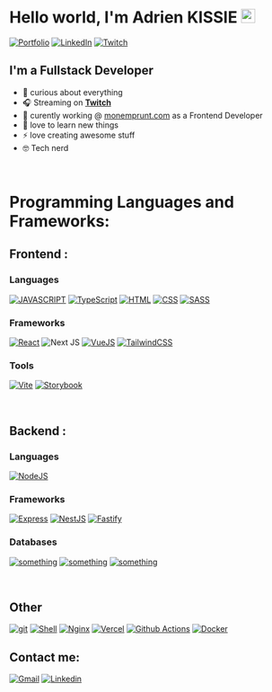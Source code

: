 # Hello world, I'm Adrien KISSIE <img src="https://media.giphy.com/media/hvRJCLFzcasrR4ia7z/giphy.gif" width="25px"></a>
 
 
[![Portfolio](https://img.shields.io/badge/Portfolio-%F0%9F%8E%B4-red?style=for-the-badge&logo=about.me&color=ea4c89&link=https://fredkiss.dev)](https://fredkiss.dev/)
[![LinkedIn](https://img.shields.io/badge/linkedin-%F0%9F%92%BC-blue?style=for-the-badge&logo=linkedin&color=0077B5&link=https://www.linkedin.com/in/adrien-kissie-3b6b32162/)](https://www.linkedin.com/in/adrien-kissie-3b6b32162/)
[![Twitch](https://img.shields.io/badge/Twitch-%F0%9F%8E%A7-purple?style=for-the-badge&logo=twitch&color=772ce8&link=https://www.linkedin.com/in/adrien-kissie-3b6b32162/)](https://www.twitch.tv/fredkisss/)

## I'm a Fullstack Developer

- 🌌 curious about everything
- 🎧 Streaming on [**Twitch**](https://twitch.tv/fredkisss)
- 🎴 curently working @ [monemprunt.com](https://www.monemprunt.com) as a Frontend Developer
- 🌱 love to learn new things 
- ⚡ love creating awesome stuff
- 🤓 Tech nerd

<br /> 

# Programming Languages and Frameworks:

## Frontend :
### Languages
[![JAVASCRIPT](https://img.shields.io/badge/javascript%20-%23323330.svg?&style=for-the-badge&logo=javascript&logoColor=%23F7DF1E)]()
[![TypeScript](https://img.shields.io/badge/typescript%20-%23007ACC.svg?&style=for-the-badge&logo=typescript&logoColor=white)]()
[![HTML](https://img.shields.io/badge/html5%20-%23E34F26.svg?&style=for-the-badge&logo=html5&logoColor=white)]()
[![CSS](https://img.shields.io/badge/css3%20-%231572B6.svg?&style=for-the-badge&logo=css3&logoColor=white)]()
[![SASS](https://img.shields.io/badge/SASS%20-hotpink.svg?&style=for-the-badge&logo=SASS&logoColor=white)]()


### Frameworks
[![React](https://img.shields.io/badge/react%20-%2320232a.svg?&style=for-the-badge&logo=react&logoColor=%2361DAFB)]()
![Next JS](https://img.shields.io/badge/Next-black?style=for-the-badge&logo=next.js&logoColor=white)
[![VueJS](https://img.shields.io/badge/vuejs%20-%2335495e.svg?&style=for-the-badge&logo=vue.js&logoColor=%234FC08D)]()
[![TailwindCSS](https://img.shields.io/badge/tailwindcss%20-%2338B2AC.svg?&style=for-the-badge&logo=tailwind-css&logoColor=white)]()


### Tools
[![Vite](https://img.shields.io/badge/vite%20-%238DD6F9.svg?&style=for-the-badge&logo=vite&logoColor=black)]() 
[![Storybook](https://img.shields.io/badge/storybook-%23ff4785.svg?&style=for-the-badge&logo=storybook&logoColor=black)]() 

<br /> 

## Backend :
 
### Languages
[![NodeJS](https://img.shields.io/badge/node.js%20-%2343853D.svg?&style=for-the-badge&logo=node.js&logoColor=white)]()
<!-- [![PHP](https://img.shields.io/badge/php%20-%2314354C.svg?&style=for-the-badge&logo=php&logoColor=white)]() -->


### Frameworks
[![Express](https://img.shields.io/badge/express-%234ea94b.svg?logo=express&style=for-the-badge)]()
[![NestJS](https://img.shields.io/badge/nestjs-%23F24E1E.svg?logo=nestjs&style=for-the-badge)]()
[![Fastify](https://img.shields.io/badge/fastify%20-%2320232a.svg?logo=fastify&style=for-the-badge)]()
<!-- [![Symfony](https://img.shields.io/badge/symfony-%23111827.svg?logo=symfony&style=for-the-badge&logoColor=white)]() -->
### Databases
[![something](https://img.shields.io/badge/MongoDB-%234ea94b.svg?&style=for-the-badge&logo=mongodb&logoColor=white)]()
[![something](https://img.shields.io/badge/postgres-%23316192.svg?&style=for-the-badge&logo=postgresql&logoColor=white)]()
[![something](https://img.shields.io/badge/mysql-%2300f.svg?&style=for-the-badge&logo=mysql&logoColor=white)]() 


<br /> 

## Other
[![git](https://img.shields.io/badge/git%20-%23F05033.svg?&style=for-the-badge&logo=git&logoColor=white)]()
[![Shell](https://img.shields.io/badge/shell_scripting%20-%23121011.svg?&style=for-the-badge&logo=gnu-bash&logoColor=white)]()
[![Nginx](https://img.shields.io/badge/nginx%20-%23009639.svg?&style=for-the-badge&logo=nginx&logoColor=white)]()
[![Vercel](https://img.shields.io/badge/vercel%20-%23000000.svg?&style=for-the-badge&logo=vercel&logoColor=white)]()
[![Github Actions](https://img.shields.io/badge/github%20actions%20-%232671E5.svg?&style=for-the-badge&logo=github%20actions&logoColor=white)]()
[![Docker](https://img.shields.io/badge/Docker-%230b214a.svg?&style=for-the-badge&logo=docker&logoColor=white)]()
<br />


## Contact me:
[![Gmail](https://img.shields.io/badge/gmail-D14836?&style=for-the-badge&logo=gmail&logoColor=white)](mailto:fredkiss3@gmail.com)
[![Linkedin](https://img.shields.io/badge/linkedin-%230077B5.svg?&style=for-the-badge&logo=linkedin&logoColor=white)](https://www.linkedin.com/in/adrien-kissie-3b6b32162/)
